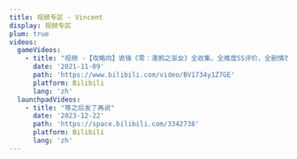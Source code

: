 ```yaml
---
title: 视频专区 - Vincent
display: 视频专区
plum: true
videos:
  gameVideos:
    - title: "视频 -【攻略向】诡锋《零：濡鸦之巫女》全收集，全难度SS评价，全剧情攻略向流程大合集"
      date: '2021-11-09'
      path: 'https://www.bilibili.com/video/BV1734y1Z7GE'
      platform: Bilibili
      lang: 'zh'
  launchpadVideos:
    - title: "等之后发了再说"
      date: '2023-12-22'
      path: 'https://space.bilibili.com/3342738'
      platform: Bilibili
      lang: 'zh'
---
```


<SubNav />

<VideoArea :videos="frontmatter.videos"/>
